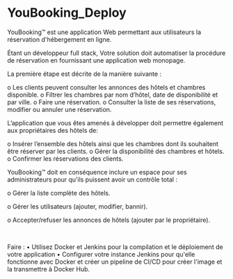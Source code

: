 # YouBooking_Deploy

YouBooking™ est une application Web permettant aux utilisateurs la réservation d'hébergement en ligne.

Étant un développeur full stack, Votre solution doit automatiser la procédure de réservation en fournissant une application web monopage.

La première étape est décrite de la manière suivante :

o Les clients peuvent consulter les annonces des hôtels et chambres disponible. o Filtrer les chambres par nom d’hôtel, date de disponibilité et par ville. o Faire une réservation. o Consulter la liste de ses réservations, modifier ou annuler une réservation.

L’application que vous êtes amenés à développer doit permettre également aux propriétaires des hôtels de:

o Insérer l’ensemble des hôtels ainsi que les chambres dont ils souhaitent être réserver par les clients. o Gérer la disponibilité des chambres et hôtels. o Confirmer les réservations des clients.

YouBooking™ doit en conséquence inclure un espace pour ses administrateurs pour qu’ils puissent avoir un contrôle total :

o Gérer la liste complète des hôtels.

o Gérer les utilisateurs (ajouter, modifier, bannir).

o Accepter/refuser les annonces de hôtels (ajouter par le propriétaire).

​

Faire :
•	Utilisez Docker et Jenkins pour la compilation et le déploiement de votre application
•	Configurer votre instance Jenkins pour qu'elle fonctionne avec Docker et créer un pipeline de CI/CD pour créer l'image et la transmettre à Docker Hub.
